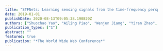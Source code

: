 ```yaml
---
title: "STFNets: Learning sensing signals from the time-frequency perspective with short-time fourier neural networks"
date: 2019-01-01
publishDate: 2020-08-13T09:05:38.190820Z
authors: ["Shuochao Yao", "Ailing Piao", "Wenjun Jiang", "Yiran Zhao", "Huajie Shao", "Shengzhong Liu", "Dongxin Liu", "Jinyang Li", "Tianshi Wang", "Shaohan Hu", " others"]
publication_types: ["1"]
abstract: ""
featured: true
publication: "*The World Wide Web Conference*"
---
```


